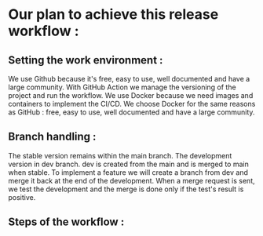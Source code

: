 # Our plan to achieve this release workflow :

## Setting the work environment :
We use Github because it's free, easy to use, well documented and have a large community. With GitHub Action we manage the versioning of the project and run the workflow.
We use Docker because we need images and containers to implement the CI/CD. We choose Docker for the same reasons as GitHub : free, easy to use, well documented and have a large community.

## Branch handling :
The stable version remains within the main branch.
The development version in dev branch. dev is created from the main and is merged to main when stable.
To implement a feature we will create a branch from dev and merge it back at the end of the development.
When a merge request is sent, we test the development and the merge is done only if the test's result is positive.

## Steps of the workflow :
### 
